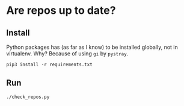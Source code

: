 # Are repos up to date?

## Install

Python packages has (as far as I know) to be installed globally, not in virtualenv. Why? Because of using `gi` by `pystray`.

```shell
pip3 install -r requirements.txt
```

## Run

```shell
./check_repos.py
```